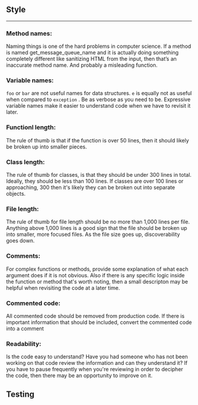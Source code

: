 ##  Style
------
### **Method names:**

Naming things is one of the hard problems in computer science. If a method is named get_message_queue_name and it is actually doing something completely different like sanitizing HTML from the input, then that’s an inaccurate method name. And probably a misleading function.

### **Variable names:**
`foo` or `bar` are not useful names for data structures. `e` is equally not as useful when compared to `exception` . Be as verbose as you need to be. Expressive variable names make it easier to understand code when we have to revisit it later.
### **Functionl length:**
The rule of thumb is that if the function is over 50 lines, then it should likely be broken up into smaller pieces.

### **Class length:** 
The rule of thumb for classes, is that they should be under 300 lines in total. Ideally, they should be less than 100 lines. If classes are over 100 lines or approaching, 300 then it's likely they can be broken out into separate objects.

### **File length:** 
The rule of thumb for file length should be no more than 1,000 lines per file. Anything above 1,000 lines is a good sign that the file should be broken up into smaller, more focused files. As the file size goes up, discoverability goes down.

### **Comments:**
For complex functions or methods, provide some explanation of what each argument does if it is not obvious. Also if there is any specific logic inside the function or method that's worth noting, then a small descripton may be helpful when revisiting the code at a later time.

### **Commented code:** 
All commented code should be removed from production code. If there is important information that should be included, convert the commented code into a comment

### **Readability:**
Is  the code easy to understand? Have you had someone who has not been working on that code review the information and can they understand it? If you have to pause frequently when you're reviewing in order to decipher the code, then there may be an opportunity to improve on it.

## Testing



